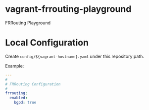 # vagrant-frrouting-playground

FRRouting Playground

# Local Configuration

Create `config/${vagrant-hostname}.yaml` under this repository path.

Example:

```yaml:config/${vagrant-hostname}.yaml
---
#
# FRRouting Configuration
#
frrouting:
  enabled:
    bgpd: true
```
